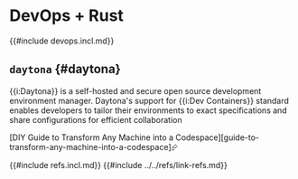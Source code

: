 # DevOps + Rust

{{#include devops.incl.md}}

## `daytona` {#daytona}

{{i:Daytona}} is a self-hosted and secure open source development environment manager. Daytona's support for {{i:Dev Containers}} standard enables developers to tailor their environments to exact specifications and share configurations for efficient collaboration

[DIY Guide to Transform Any Machine into a Codespace][guide-to-transform-any-machine-into-a-codespace]⮳

{{#include refs.incl.md}}
{{#include ../../refs/link-refs.md}}

<div class="hidden">
</div>
